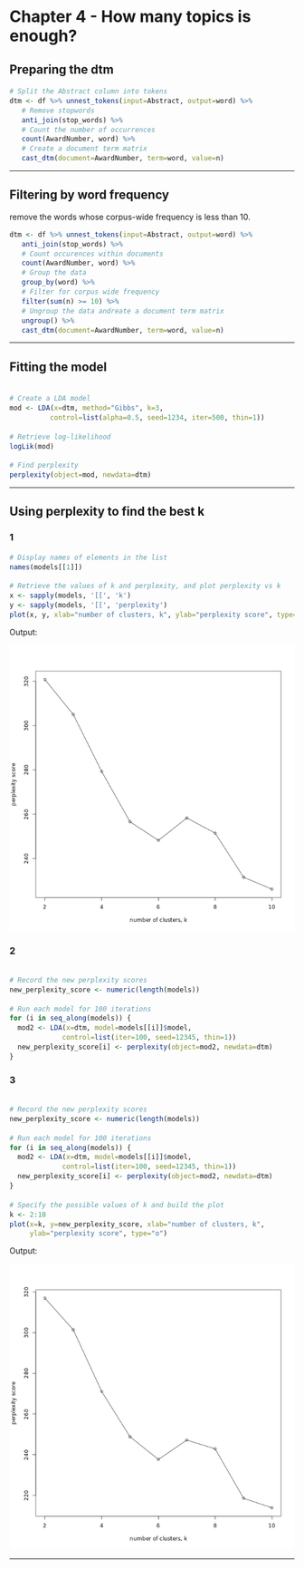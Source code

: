 # Chapter 4 - How many topics is enough?

## Preparing the dtm

```r
# Split the Abstract column into tokens
dtm <- df %>% unnest_tokens(input=Abstract, output=word) %>% 
   # Remove stopwords
   anti_join(stop_words) %>% 
   # Count the number of occurrences
   count(AwardNumber, word) %>% 
   # Create a document term matrix
   cast_dtm(document=AwardNumber, term=word, value=n)
```

***

## Filtering by word frequency

remove the words whose corpus-wide frequency is less than 10.

```r
dtm <- df %>% unnest_tokens(input=Abstract, output=word) %>% 
   anti_join(stop_words) %>% 
   # Count occurences within documents
   count(AwardNumber, word) %>%
   # Group the data
   group_by(word) %>% 
   # Filter for corpus wide frequency
   filter(sum(n) >= 10) %>% 
   # Ungroup the data andreate a document term matrix
   ungroup() %>% 
   cast_dtm(document=AwardNumber, term=word, value=n)

```

***
## Fitting the model

```r

# Create a LDA model
mod <- LDA(x=dtm, method="Gibbs", k=3, 
          control=list(alpha=0.5, seed=1234, iter=500, thin=1))

# Retrieve log-likelihood
logLik(mod)

# Find perplexity
perplexity(object=mod, newdata=dtm)

```
***

## Using perplexity to find the best k

### 1

```r
# Display names of elements in the list
names(models[[1]])

# Retrieve the values of k and perplexity, and plot perplexity vs k
x <- sapply(models, '[[', 'k')
y <- sapply(models, '[[', 'perplexity')
plot(x, y, xlab="number of clusters, k", ylab="perplexity score", type="o")

```
Output:

![ch4plot1](ch4plot1.png)

### 2

```r

# Record the new perplexity scores
new_perplexity_score <- numeric(length(models))

# Run each model for 100 iterations
for (i in seq_along(models)) {
  mod2 <- LDA(x=dtm, model=models[[i]]$model,
             control=list(iter=100, seed=12345, thin=1))
  new_perplexity_score[i] <- perplexity(object=mod2, newdata=dtm)
}

```

### 3

```r

# Record the new perplexity scores
new_perplexity_score <- numeric(length(models))

# Run each model for 100 iterations
for (i in seq_along(models)) {
  mod2 <- LDA(x=dtm, model=models[[i]]$model,
             control=list(iter=100, seed=12345, thin=1))
  new_perplexity_score[i] <- perplexity(object=mod2, newdata=dtm)
}

# Specify the possible values of k and build the plot
k <- 2:10
plot(x=k, y=new_perplexity_score, xlab="number of clusters, k", 
     ylab="perplexity score", type="o")


```

Output:

![ch4plot2](ch4plot2.png)

***
